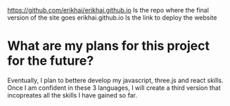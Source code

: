 
https://github.com/erikhai/erikhai.github.io Is the repo where the final version of the site goes
erikhai.github.io Is the link to deploy the website

# What are my plans for this project for the future?
Eventually, I plan to bettere develop my javascript, three.js and react skills. Once I am confident in these 3 languages, I will create a third version that incopreates all the skills I have gained so far.
